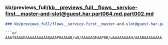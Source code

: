 ### kb/previews_full/kb__previews_full__flows__service-first__master-and-slot@guest.har.part064.md.part002.md

```md
### kb/previews_full/flows__service-first__master-and-slot@guest.har.part064.md (part 002)

```md
AAAf8AAAEAAAAAAAAAAQAAAP8AAAAB/wD/AAAAAQEAAP8B/wAAAAAAAAH/AAABAAAAAAAA
```

```

```

